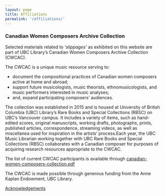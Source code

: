 ```yaml
---
layout: page
title: Affiliations
permalink: '/affiliations/'
---
```


### Canadian Women Composers Archive Collection

Selected materials related to *‘slippages'* as exhibited on this website are part of UBC Library’s Canadian Women Composers Archive Collection (CWCAC).

The CWCAC is a unique music resource serving to:  
* document the compositional practices of Canadian women composers active at home and abroad;
* support future musicologists, music theorists, ethnomusicologists, and music performers interested in music analyses; 
* and, expand participating composers’ audiences.

The collection was established in 2015 and is housed at University of British Columbia (UBC) Library’s Rare Books and Special Collections (RBSC) on UBC’s Vancouver campus. It includes a variety of items, such as hand-edited scores, original manuscripts, working drafts, photographs, prints, published articles, correspondence, streaming videos, as well as miscellanea used for inspiration in the artists’ process.Each year, the UBC Music Librarian working together with UBC Rare Books and Special Collections (RBSC) collaborates with a Canadian composer for purposes of acquiring research resources appropriate to the CWCAC.

The list of current CWCAC participants is available through [canadian-women-composers-collection.pdf](http://rbscarchives.library.ubc.ca/downloads/canadian-women-composers-collection.pdf)

The CWCAC is made possible through generous funding from the Anne Kaplan Endowment, UBC Library.

[Acknowledgements](https://egrguric.github.io/slippages/acknowledgements)

